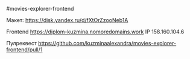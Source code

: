 #movies-explorer-frontend

Макет: https://disk.yandex.ru/d/fXtOrZzooNeb1A

Frontend https://diplom-kuzmina.nomoredomains.work
IP 158.160.104.6

Пулреквест https://github.com/kuzminaalexandra/movies-explorer-frontend/pull/1
